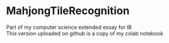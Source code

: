 # MahjongTileRecognition
Part of my computer science extended essay for IB  <br />
This version uploaded on github is a copy of my colab notebook
